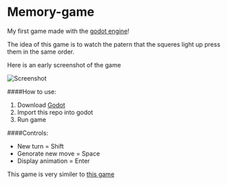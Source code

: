 Memory-game
===========

My first game made with the [godot engine](http://www.godotengine.org)!

The idea of this game is to watch the patern that the squeres light up press them in the same order.

Here is an early screenshot of the game

![Screenshot](https://i.imgur.com/zyovf7G.png)

####How to use:
1. Download [Godot](http://www.godotengine.org/wp/?page_id=44)
2. Import this repo into godot
3. Run game

####Controls:
* New turn = Shift
* Genorate new move = Space
* Display animation = Enter




This game is very similer to [this game](https://en.wikipedia.org/wiki/Simon_(game))
